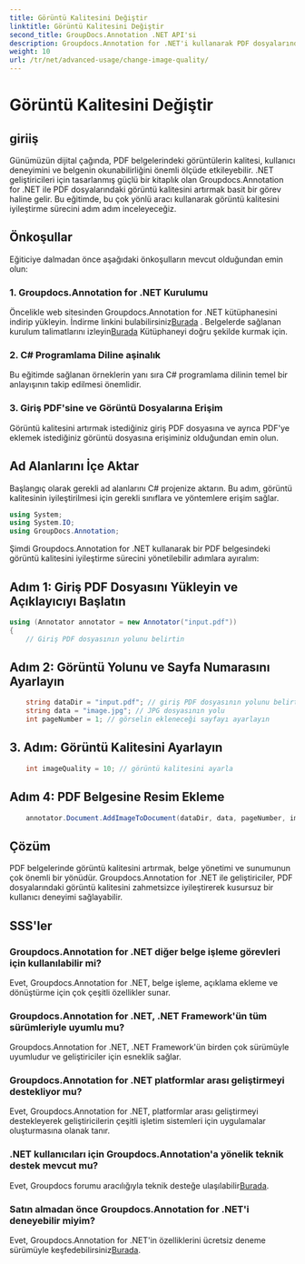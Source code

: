 ```yaml
---
title: Görüntü Kalitesini Değiştir
linktitle: Görüntü Kalitesini Değiştir
second_title: GroupDocs.Annotation .NET API'si
description: Groupdocs.Annotation for .NET'i kullanarak PDF dosyalarındaki görüntü kalitesini nasıl geliştireceğinizi öğrenin. Adım adım kılavuzumuzu takip edin.
weight: 10
url: /tr/net/advanced-usage/change-image-quality/
---
```


# Görüntü Kalitesini Değiştir

## giriiş
Günümüzün dijital çağında, PDF belgelerindeki görüntülerin kalitesi, kullanıcı deneyimini ve belgenin okunabilirliğini önemli ölçüde etkileyebilir. .NET geliştiricileri için tasarlanmış güçlü bir kitaplık olan Groupdocs.Annotation for .NET ile PDF dosyalarındaki görüntü kalitesini artırmak basit bir görev haline gelir. Bu eğitimde, bu çok yönlü aracı kullanarak görüntü kalitesini iyileştirme sürecini adım adım inceleyeceğiz.
## Önkoşullar
Eğiticiye dalmadan önce aşağıdaki önkoşulların mevcut olduğundan emin olun:
### 1. Groupdocs.Annotation for .NET Kurulumu
 Öncelikle web sitesinden Groupdocs.Annotation for .NET kütüphanesini indirip yükleyin. İndirme linkini bulabilirsiniz[Burada](https://releases.groupdocs.com/annotation/net/) . Belgelerde sağlanan kurulum talimatlarını izleyin[Burada](https://tutorials.groupdocs.com/annotation/net/) Kütüphaneyi doğru şekilde kurmak için.
### 2. C# Programlama Diline aşinalık
Bu eğitimde sağlanan örneklerin yanı sıra C# programlama dilinin temel bir anlayışının takip edilmesi önemlidir.
### 3. Giriş PDF'sine ve Görüntü Dosyalarına Erişim
Görüntü kalitesini artırmak istediğiniz giriş PDF dosyasına ve ayrıca PDF'ye eklemek istediğiniz görüntü dosyasına erişiminiz olduğundan emin olun.

## Ad Alanlarını İçe Aktar
Başlangıç olarak gerekli ad alanlarını C# projenize aktarın. Bu adım, görüntü kalitesinin iyileştirilmesi için gerekli sınıflara ve yöntemlere erişim sağlar.

```csharp
using System;
using System.IO;
using GroupDocs.Annotation;
```

Şimdi Groupdocs.Annotation for .NET kullanarak bir PDF belgesindeki görüntü kalitesini iyileştirme sürecini yönetilebilir adımlara ayıralım:
## Adım 1: Giriş PDF Dosyasını Yükleyin ve Açıklayıcıyı Başlatın
```csharp
using (Annotator annotator = new Annotator("input.pdf"))
{
    // Giriş PDF dosyasının yolunu belirtin
```
## Adım 2: Görüntü Yolunu ve Sayfa Numarasını Ayarlayın
```csharp
    string dataDir = "input.pdf"; // giriş PDF dosyasının yolunu belirtin
    string data = "image.jpg"; // JPG dosyasının yolu
    int pageNumber = 1; // görselin ekleneceği sayfayı ayarlayın
```
## 3. Adım: Görüntü Kalitesini Ayarlayın
```csharp
    int imageQuality = 10; // görüntü kalitesini ayarla
```
## Adım 4: PDF Belgesine Resim Ekleme
```csharp
    annotator.Document.AddImageToDocument(dataDir, data, pageNumber, imageQuality);
```

## Çözüm
PDF belgelerinde görüntü kalitesini artırmak, belge yönetimi ve sunumunun çok önemli bir yönüdür. Groupdocs.Annotation for .NET ile geliştiriciler, PDF dosyalarındaki görüntü kalitesini zahmetsizce iyileştirerek kusursuz bir kullanıcı deneyimi sağlayabilir.
## SSS'ler
### Groupdocs.Annotation for .NET diğer belge işleme görevleri için kullanılabilir mi?
Evet, Groupdocs.Annotation for .NET, belge işleme, açıklama ekleme ve dönüştürme için çok çeşitli özellikler sunar.
### Groupdocs.Annotation for .NET, .NET Framework'ün tüm sürümleriyle uyumlu mu?
Groupdocs.Annotation for .NET, .NET Framework'ün birden çok sürümüyle uyumludur ve geliştiriciler için esneklik sağlar.
### Groupdocs.Annotation for .NET platformlar arası geliştirmeyi destekliyor mu?
Evet, Groupdocs.Annotation for .NET, platformlar arası geliştirmeyi destekleyerek geliştiricilerin çeşitli işletim sistemleri için uygulamalar oluşturmasına olanak tanır.
### .NET kullanıcıları için Groupdocs.Annotation'a yönelik teknik destek mevcut mu?
 Evet, Groupdocs forumu aracılığıyla teknik desteğe ulaşılabilir[Burada](https://forum.groupdocs.com/c/annotation/10).
### Satın almadan önce Groupdocs.Annotation for .NET'i deneyebilir miyim?
 Evet, Groupdocs.Annotation for .NET'in özelliklerini ücretsiz deneme sürümüyle keşfedebilirsiniz[Burada](https://releases.groupdocs.com/).